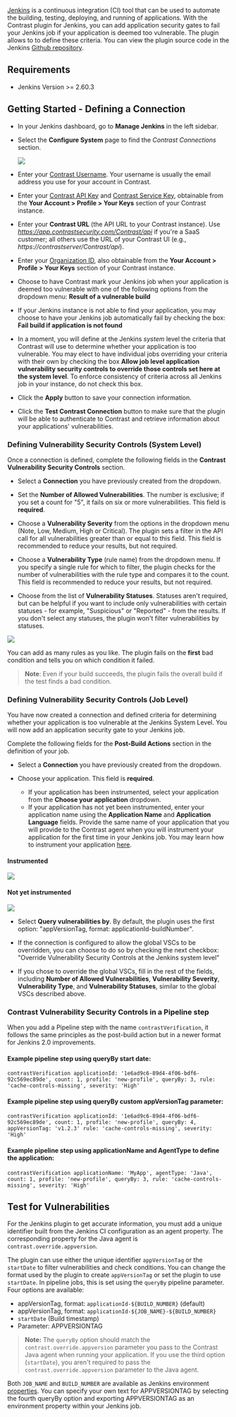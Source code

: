 <!--
title: "Contrast Jenkins Plugin"
description: "Sample Jenkins plugin using the Contrast Java SDK"
tags: "tools Jenkins SDK Integration Java"
-->

[Jenkins](https://jenkins.io/) is a continuous integration (CI) tool that can be used to automate the building, testing, deploying, and running of applications. With the Contrast plugin for Jenkins, you can add application security gates to fail your Jenkins job if your application is deemed too vulnerable. The plugin allows to to define these criteria. You can view the plugin source code in the Jenkins [Github repository](https://github.com/jenkinsci/contrast-continuous-application-security-plugin). 


## Requirements
* Jenkins Version >= 2.60.3


## Getting Started - Defining a Connection

* In your Jenkins dashboard, go to **Manage Jenkins** in the left sidebar. 

* Select the **Configure System** page to find the _Contrast Connections_ section.

    <a href="assets/images/Jenkins_Contrast_Connection.png" rel="lightbox" title="Profile configuration"><img class="thumbnail" src="assets/images/Jenkins_Contrast_Connection.png"/></a>

*  Enter your [Contrast Username](user-account.html#loginpwd). Your username is usually the email address you use for your account in Contrast. 

* Enter your [Contrast API Key](user-account.html#profile) and [Contrast Service Key](user-account.html#profile), obtainable from the **Your Account > Profile > Your Keys** section of your Contrast instance.        

* Enter your **Contrast URL** (the API URL to your Contrast instance). Use *https://app.contrastsecurity.com/Contrast/api* if you're a SaaS customer; all others use the URL of your Contrast UI (e.g., *https://contrastserver/Contrast/api*).

* Enter your [Organization ID](admin-orgsettings.html#apikey), also obtainable from the **Your Account > Profile > Your Keys** section of your Contrast instance.

* Choose to have Contrast mark your Jenkins job when your application is deemed too vulnerable with one of the following options from the dropdown menu: **Result of a vulnerable build**

* If your Jenkins instance is not able to find your application, you may choose to have your Jenkins job automatically fail by checking the box: **Fail build if application is not found**

* In a moment, you will define at the Jenkins _system_ level the criteria that Contrast will use to determine whether your application is too vulnerable. You may elect to have individual jobs overriding your criteria with their own by checking the box **Allow job level application vulnerability security controls to override those controls set here at the system level**. To enforce consistency of criteria across all Jenkins job in your instance, do not check this box.

* Click the **Apply** button to save your connection information.

* Click the **Test Contrast Connection** button to make sure that the plugin will be able to authenticate to Contrast and retrieve information about your applications' vulnerabilities.


### Defining Vulnerability Security Controls (System Level)

Once a connection is defined, complete the following fields in the **Contrast Vulnerability Security Controls** section.

* Select a **Connection** you have previously created from the dropdown.

* Set the **Number of Allowed Vulnerabilities**. The number is exclusive; if you set a count for "5", it fails on six or more vulnerabilities. This field is **required**.

* Choose a **Vulnerability Severity** from the options in the dropdown menu (Note, Low, Medium, High or Critical). The plugin sets a filter in the API call for all vulnerabilities greater than or equal to this field. This field is recommended to reduce your results, but not required.

* Choose a **Vulnerability Type** (rule name) from the dropdown menu. If you specify a single rule for which to filter, the plugin checks for the number of vulnerabilities with the rule type and compares it to the count. This field is recommended to reduce your results, but not required. 

* Choose from the list of **Vulnerability Statuses**. Statuses aren't required, but can be helpful if you want to include only vulnerabilities with certain statuses - for example, "Suspicious" or "Reported" - from the results. If you don't select any statuses, the plugin won't filter vulnerabilities by statuses.

<a href="assets/images/Jenkins_Global_Vulnerability_Security_Control.png" rel="lightbox" title="VSC configuration"><img class="thumbnail" src="assets/images/Jenkins_Global_Vulnerability_Security_Control.png"/></a>

You can add as many rules as you like. The plugin fails on the **first** bad condition and tells you on which condition it failed.

>**Note**: Even if your build succeeds, the plugin fails the overall build if the test finds a bad condition.


### Defining Vulnerability Security Controls (Job Level)

You have now created a connection and defined criteria for determining whether your application is too vulnerable at the Jenkins System Level. You will now add an application security gate to your Jenkins job.

Complete the following fields for the **Post-Build Actions** section in the definition of your job.

* Select a **Connection** you have previously created from the dropdown.

* Choose your application. This field is **required**.
    * If your application has been instrumented, select your application from the **Choose your application** dropdown.
    * If your application has not yet been instrumented, enter your application name using the **Application Name** and **Application Language** fields. Provide the same name of your application that you will provide to the Contrast agent when you will instrument your application for the first time in your Jenkins job. You may learn how to instrument your application [here](https://docs.contrastsecurity.com/installation-javaguides.html).


#### Instrumented
<a href="assets/images/Jenkins_build_appId.png" rel="lightbox" title="VSC configuration with application"><img class="thumbnail" src="assets/images/Jenkins_build_appId.png"/></a>


#### Not yet instrumented
<a href="assets/images/Jenkins_build_appName.png" rel="lightbox" title="VSC configuration with application name"><img class="thumbnail" src="assets/images/Jenkins_build_appName.png"/></a>

* Select **Query vulnerabilities by**. By default, the plugin uses the first option: "appVersionTag, format: applicationId-buildNumber". 

* If the connection is configured to allow the global VSCs to be overridden, you can choose to do so by checking the next checkbox: "Override Vulnerability Security Controls at the Jenkins system level"

* If you chose to override the global VSCs, fill in the rest of the fields, including **Number of Allowed Vulnerabilities**,
 **Vulnerability Severity**, **Vulnerability Type**, and **Vulnerability Statuses**, similar to the global VSCs described above.


### Contrast Vulnerability Security Controls in a Pipeline step

When you add a Pipeline step with the name `contrastVerification`, it follows the same principles as the post-build action but in a newer format for Jenkins 2.0 improvements.

#### Example pipeline step using queryBy start date:

```
contrastVerification applicationId: '1e6ad9c6-89d4-4f06-bdf6-92c569ec89de', count: 1, profile: 'new-profile', queryBy: 3, rule: 'cache-controls-missing', severity: 'High'
```

#### Example pipeline step using queryBy custom appVersionTag parameter:

```
contrastVerification applicationId: '1e6ad9c6-89d4-4f06-bdf6-92c569ec89de', count: 1, profile: 'new-profile', queryBy: 4, appVersionTag: 'v1.2.3' rule: 'cache-controls-missing', severity: 'High'
```

#### Example pipeline step using applicationName and AgentType to define the application:

```
contrastVerification applicationName: 'MyApp', agentType: 'Java', count: 1, profile: 'new-profile', queryBy: 3, rule: 'cache-controls-missing', severity: 'High'
```

## Test for Vulnerabilities

For the Jenkins plugin to get accurate information, you must add a unique identifier built from the Jenkins CI configuration as an agent property. The corresponding property for the Java agent is `contrast.override.appversion`.

The plugin can use either the unique identifier `appVersionTag` or the `startDate` to filter vulnerabilities and check conditions. You can change the format used by the plugin to create `appVersionTag` or set the plugin to use `startDate`. In pipeline jobs, this is set using the `queryBy` pipeline parameter. Four options are available: 

* appVersionTag, format: `applicationId-${BUILD_NUMBER}` (default)
* appVersionTag, format: `applicationId-${JOB_NAME}-${BUILD_NUMBER}`
* `startDate` (Build timestamp)
* Parameter: APPVERSIONTAG

> **Note:** The `queryBy` option should match the `contrast.override.appversion` parameter you pass to the Contrast Java agent when running your application. If you use the third option (`startDate`), you aren't required to pass the `contrast.override.appversion` parameter to the Java agent.

Both `JOB_NAME` and `BUILD_NUMBER` are available as Jenkins environment <a href="https://wiki.jenkins-ci.org/display/JENKINS/Building+a+software+project">properties</a>. You can specify your own text for APPVERSIONTAG by selecting the fourth queryBy option and exporting APPVERSIONTAG as an environment property within your Jenkins job.
